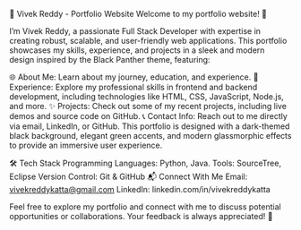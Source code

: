 🌟 Vivek Reddy - Portfolio Website
Welcome to my portfolio website! 🚀

I’m Vivek Reddy, a passionate Full Stack Developer with expertise in creating robust, scalable, and user-friendly web applications. This portfolio showcases my skills, experience, and projects in a sleek and modern design inspired by the Black Panther theme, featuring:

🌐 About Me: Learn about my journey, education, and experience.
💼 Experience: Explore my professional skills in frontend and backend development, including technologies like HTML, CSS, JavaScript, Node.js, and more.
✨ Projects: Check out some of my recent projects, including live demos and source code on GitHub.
📞 Contact Info: Reach out to me directly via email, LinkedIn, or GitHub.
This portfolio is designed with a dark-themed black background, elegant green accents, and modern glassmorphic effects to provide an immersive user experience.

🛠️ Tech Stack
Programming Languages: Python, Java.
Tools: SourceTree, Eclipse
Version Control: Git & GitHub
📬 Connect With Me
Email: vivekreddykatta@gmail.com
LinkedIn: linkedin.com/in/vivekreddykatta

Feel free to explore my portfolio and connect with me to discuss potential opportunities or collaborations. Your feedback is always appreciated! 🌟
